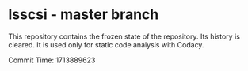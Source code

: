 # lsscsi - master branch

This repository contains the frozen state of the repository.
Its history is cleared. It is used only for static code
analysis with Codacy.

Commit Time: 1713889623